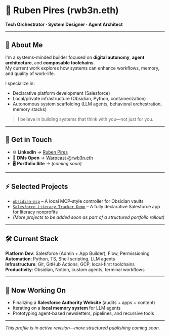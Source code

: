 # 🧬 Ruben Pires (rwb3n.eth)

**Tech Orchestrator · System Designer · Agent Architect**

---

## 📍 About Me

I'm a systems-minded builder focused on **digital autonomy**, **agent architecture**, and **composable toolchains**.  
My current work explores how systems can enhance workflows, memory, and quality of work-life.

I specialize in:
- Declarative platform development (Salesforce)
- Local/private infrastructure (Obsidian, Python, containerization)
- Autonomous system scaffolding (LLM agents, behavioral orchestration, memory stacks)

> I believe in building systems that think with you—not just for you.

---

## 💼 Get in Touch

- 🌐 **LinkedIn** → [Ruben Pires](https://www.linkedin.com/in/ruben-pires-5a967a273/)  
- 💬 **DMs Open** → [Warpcast @rwb3n.eth](https://warpcast.com/rwb3n.eth)  
- 🖥️ **Portfolio Site** → _(coming soon)_

---

## ⚡ Selected Projects

- [`obsidian-mcp`](https://github.com/Rwb3n/obsidian-mcp) – A local MCP-style controller for Obsidian vaults  
- [`Salesforce_Literacy_Tracker_Demo`](https://github.com/Rwb3n/Salesforce_Literacy_Tracker_Demo) – A fully declarative Salesforce app for literacy nonprofits  
- *(More projects to be added soon as part of a structured portfolio rollout)*

---

## 🛠️ Current Stack

**Platform Dev**: Salesforce (Admin + App Builder), Flow, Permissioning  
**Automation**: Python, TS, Shell scripting, LLM agents  
**Infrastructure**: Git, GitHub Actions, GCP, local-first toolchains  
**Productivity**: Obsidian, Notion, custom agents, terminal workflows

---

## 🧠 Now Working On

- Finalizing a **Salesforce Authority Website** (audits + apps + content)  
- Iterating on a **local memory system** for LLM agents  
- Prototyping agent-based newsletters, pipelines, and recursive tools  

---

_This profile is in active revision—more structured publishing coming soon._
